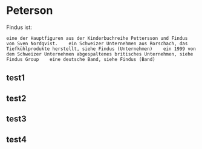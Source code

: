 # Peterson 
Findus ist:

    eine der Hauptfiguren aus der Kinderbuchreihe Pettersson und Findus von Sven Nordqvist.    ein Schweizer Unternehmen aus Rorschach, das Tiefkühlprodukte herstellt, siehe Findus (Unternehmen)    ein 1999 von dem Schweizer Unternehmen abgespaltenes britisches Unternehmen, siehe Findus Group    eine deutsche Band, siehe Findus (Band)


## test1 <h2>
## test2 <h2>
## test3 <h2>
## test4 <h2>
